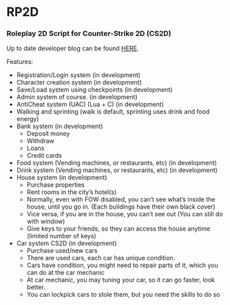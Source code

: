 # RP2D

### Roleplay 2D Script for Counter-Strike 2D (CS2D)

Up to date developer blog can be found [HERE](https://marcellcsendes.xyz/miamirp/).

Features:

- Registration/Login system (in development)
- Character creation system (in development)
- Save/Load system using checkpoints (in development)
- Admin system of course. (in development)
- AntiCheat system (UAC) (Lua + C) (in development)
- Walking and sprinting (walk is default, sprinting uses drink and food energy)
- Bank system (in development)
  - Deposit money
  - Withdraw
  - Loans
  - Credit cards
- Food system (Vending machines, or restaurants, etc) (in development)
- Drink system (Vending machines, or restaurants, etc) (in development)
- House system (in development)
  - Purchase properties
  - Rent rooms in the city’s hotel(s)
  - Normally, even with FOW disabled, you can’t see what’s inside the house, until you go in. (Each buildings have their own black cover)
  - Vice versa, if you are in the house, you can’t see out (You can still do with window)
  - Give keys to your friends, so they can access the house anytime (limited number of keys)
- Car system CS2D (in development)
  - Purchase used/new cars
  - There are used cars, each car has unique condition.
  - Cars have condition, you might need to repair parts of it, which you can do at the car mechanic
  - At car mechanic, you may tuning your car, so it can go faster, look better.
  - You can lockpick cars to stole them, but you need the skills to do so
